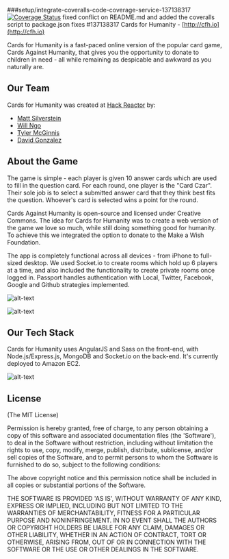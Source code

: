 
###setup/integrate-coveralls-code-coverage-service-137138317
[![Coverage Status](https://coveralls.io/repos/github/andela/project-jiayou-cfh/badge.svg?branch=master)](https://coveralls.io/github/andela/project-jiayou-cfh?branch=master)
fixed conflict on README.md and added the coveralls script to package.json fixes #137138317
Cards for Humanity - [http://cfh.io](http://cfh.io)

Cards for Humanity is a fast-paced online version of the popular card game, Cards Against Humanity, that gives you the opportunity to donate to children in need - all while remaining as despicable and awkward as you naturally are.

Our Team
--------
Cards for Humanity was created at [Hack Reactor](http://www.hackreactor.com) by:
* [Matt Silverstein](http://www.mattsilverstein.com/)
* [Will Ngo](https://mrngoitall.net)
* [Tyler McGinnis](http://www.tylermcginnis.com)
* [David Gonzalez](http://www.truthyfalsy.com)

About the Game
-------------
The game is simple - each player is given 10 answer cards which are used to fill in the question card. For each round, one player is the "Card Czar". Their sole job is to select a submitted answer card that they think best fits the question. Whoever's card is selected wins a point for the round.

Cards Against Humanity is open-source and licensed under Creative Commons. The idea for Cards for Humanity was to create a web version of the game we love so much, while still doing something good for humanity. To achieve this we integrated the option to donate to the Make a Wish Foundation.

The app is completely functional across all devices - from iPhone to full-sized desktop. We used Socket.io to create rooms which hold up 6 players at a time, and also included the functionality to create private rooms once logged in. Passport handles authentication with Local, Twitter, Facebook, Google and Github strategies implemented. 

![alt-text](https://dl.dropboxusercontent.com/u/7390609/CFHforGit.png "Cards for Humanity views")

![alt-text](http://www.tylermcginnis.com/images/cfh3.png "Desktop with Cards")

Our Tech Stack
--------------
Cards for Humanity uses AngularJS and Sass on the front-end, with Node.js/Express.js, MongoDB and Socket.io on the back-end. It's currently deployed to Amazon EC2. 

![alt-text](https://dl.dropboxusercontent.com/u/7390609/tech.png "Tech Stack Overview")


## License

(The MIT License)

Permission is hereby granted, free of charge, to any person obtaining
a copy of this software and associated documentation files (the
'Software'), to deal in the Software without restriction, including
without limitation the rights to use, copy, modify, merge, publish,
distribute, sublicense, and/or sell copies of the Software, and to
permit persons to whom the Software is furnished to do so, subject to
the following conditions:

The above copyright notice and this permission notice shall be
included in all copies or substantial portions of the Software.

THE SOFTWARE IS PROVIDED 'AS IS', WITHOUT WARRANTY OF ANY KIND,
EXPRESS OR IMPLIED, INCLUDING BUT NOT LIMITED TO THE WARRANTIES OF
MERCHANTABILITY, FITNESS FOR A PARTICULAR PURPOSE AND NONINFRINGEMENT.
IN NO EVENT SHALL THE AUTHORS OR COPYRIGHT HOLDERS BE LIABLE FOR ANY
CLAIM, DAMAGES OR OTHER LIABILITY, WHETHER IN AN ACTION OF CONTRACT,
TORT OR OTHERWISE, ARISING FROM, OUT OF OR IN CONNECTION WITH THE
SOFTWARE OR THE USE OR OTHER DEALINGS IN THE SOFTWARE.

